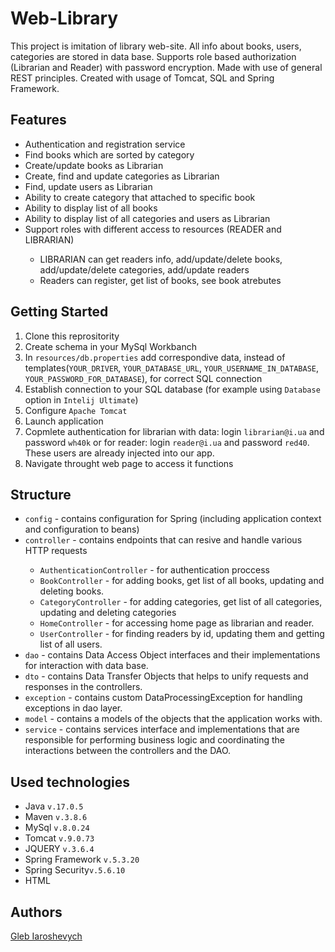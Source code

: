 # Web-Library
This project is imitation of library web-site. All info about books, users, categories are stored in data base. Supports role based authorization (Librarian and Reader) with password encryption. Made with use of general REST principles. Created with usage of Tomcat, SQL and Spring Framework.
## Features
<ul>
  <li> Authentication and registration service</li>
  <li> Find books which are sorted by category</li>
  <li> Create/update books as Librarian</li>
  <li> Create, find and update categories as Librarian</li>
  <li> Find, update users as Librarian</li>
  <li> Ability to create category that attached to specific book</li>
  <li> Ability to display list of all books</li>
  <li> Ability to display list of all categories and users as Librarian</li>
  <li> Support roles with different access to resources (READER and LIBRARIAN)</li>
  <ul>
    <li>LIBRARIAN can get readers info, add/update/delete books, add/update/delete categories, add/update readers</li>
    <li>Readers can register, get list of books, see book atrebutes</li>
  </ul>
</ul>

## Getting Started
<ol>
  <li> Clone this reprositority</li>
  <li> Create schema in your MySql Workbanch</li>
  <li> In <code>resources/db.properties</code> add correspondive data, instead of templates(<code>YOUR_DRIVER</code>, <code>YOUR_DATABASE_URL</code>, <code>YOUR_USERNAME_IN_DATABASE</code>, <code>YOUR_PASSWORD_FOR_DATABASE</code>), for correct SQL connection</li>
  <li> Establish connection to your SQL database (for example using <code>Database</code> option in <code>Intelij Ultimate</code>)</li>
  <li> Configure <code>Apache Tomcat</code></li>
  <li> Launch application</li>
  <li> Copmlete authentication for librarian with data: login <code>librarian@i.ua</code> and password <code>wh40k</code> or for reader: login <code>reader@i.ua</code> and password <code>red40</code>. These users are already injected into our app.</li>
  <li> Navigate throught web page to access it functions </li>
</ol>

## Structure
<ul>
  <li><code>config</code> - contains configuration for Spring (including application context and configuration to beans)</li>
  <li><code>controller</code> - contains endpoints that can resive and handle various HTTP requests</li>
  <ul>
    <li><code>AuthenticationController</code> - for authentication proccess</li>
    <li><code>BookController</code> - for adding books, get list of all books, updating and deleting books.</li>
    <li><code>CategoryController</code> - for adding categories, get list of all categories, updating and deleting categories</li>
    <li><code>HomeController</code> - for accessing home page as librarian and reader.</li>
    <li><code>UserController</code> - for finding readers by id, updating them and getting list of all users.</li>
  </ul>
  <li><code>dao</code> - contains Data Access Object interfaces and their implementations for interaction with data base.</li>
  <li><code>dto</code> - contains Data Transfer Objects that helps to unify requests and responses in the controllers.</li>
  <li><code>exception</code> - contains custom DataProcessingException for handling exceptions in dao layer.</li>
  <li><code>model</code> - contains a models of the objects that the application works with.</li>
  <li><code>service</code> - contains services interface and implementations that are responsible for performing business logic and coordinating the interactions between the controllers and the DAO.</li>
</ul>

## Used technologies
<ul>
  <li>Java <code>v.17.0.5</code></li>
  <li>Maven <code>v.3.8.6</code></li>
  <li>MySql <code>v.8.0.24</code></li>
  <li>Tomcat <code>v.9.0.73</code></li>
  <li>JQUERY <code>v.3.6.4</code></li>
  <li>Spring Framework <code>v.5.3.20</code></li>
  <li>Spring Security<code>v.5.6.10</code></li>
  <li>HTML</li>
</ul>

## Authors
<a href="https://github.com/RandomEastEcho">Gleb Iaroshevych</a>
